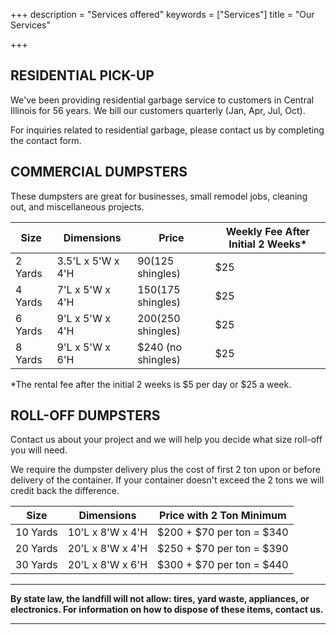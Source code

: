 +++
description = "Services offered"
keywords = ["Services"]
title = "Our Services"

+++
<a name="residential"></a>

## RESIDENTIAL PICK-UP

We've been providing residential garbage service to customers in Central Illinois for 56 years. We bill our customers quarterly (Jan, Apr, Jul, Oct).

For inquiries related to residential garbage, please contact us by completing the contact form.

## COMMERCIAL DUMPSTERS

These dumpsters are great for businesses, small remodel jobs, cleaning out, and miscellaneous projects.

| Size | Dimensions | Price | Weekly Fee After Initial 2 Weeks* |
| --- | --- | --- | --- |
| 2 Yards | 3.5'L x 5'W x 4'H | $90 ($125 shingles) | $25 |
| 4 Yards | 7'L x 5'W x 4'H | $150 ($175 shingles) | $25 |
| 6 Yards | 9'L x 5'W x 4'H | $200 ($250 shingles) | $25 |
| 8 Yards | 9'L x 5'W x 6'H | $240 (no shingles) | $25 |

*The rental fee after the initial 2 weeks is $5 per day or $25 a week. 

## ROLL-OFF DUMPSTERS

Contact us about your project and we will help you decide what size roll-off you will need. 

We require the dumpster delivery plus the cost of first 2 ton upon or before delivery of the container. If your container doesn't exceed the 2 tons we will credit back the difference. 

| Size | Dimensions | Price with 2 Ton Minimum |
| --- | --- | --- |
| 10 Yards | 10'L x 8'W x 4'H | $200 + $70 per ton = $340 |
| 20 Yards | 20'L x 8'W x 4'H | $250 + $70 per ton = $390 |
| 30 Yards | 20'L x 8'W x 6'H | $300 + $70 per ton = $440 |

***
<b>By state law, the landfill will not allow: tires, yard waste, appliances, or electronics. For information on how to dispose of these items, contact us.<b>

***

